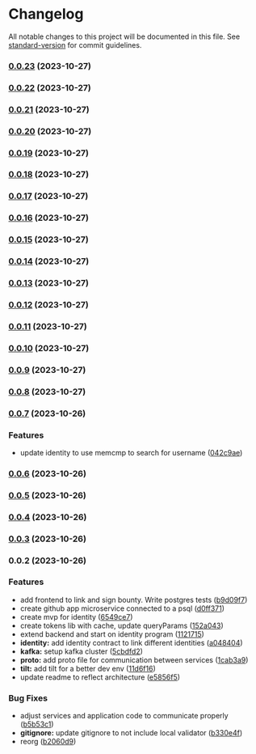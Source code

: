 # Changelog

All notable changes to this project will be documented in this file. See [standard-version](https://github.com/conventional-changelog/standard-version) for commit guidelines.

### [0.0.23](https://github.com/0xksure/microsvc-k8s/compare/v0.0.22...v0.0.23) (2023-10-27)

### [0.0.22](https://github.com/0xksure/microsvc-k8s/compare/v0.0.21...v0.0.22) (2023-10-27)

### [0.0.21](https://github.com/0xksure/microsvc-k8s/compare/v0.0.20...v0.0.21) (2023-10-27)

### [0.0.20](https://github.com/0xksure/microsvc-k8s/compare/v0.0.19...v0.0.20) (2023-10-27)

### [0.0.19](https://github.com/0xksure/microsvc-k8s/compare/v0.0.18...v0.0.19) (2023-10-27)

### [0.0.18](https://github.com/0xksure/microsvc-k8s/compare/v0.0.17...v0.0.18) (2023-10-27)

### [0.0.17](https://github.com/0xksure/microsvc-k8s/compare/v0.0.16...v0.0.17) (2023-10-27)

### [0.0.16](https://github.com/0xksure/microsvc-k8s/compare/v0.0.15...v0.0.16) (2023-10-27)

### [0.0.15](https://github.com/0xksure/microsvc-k8s/compare/v0.0.14...v0.0.15) (2023-10-27)

### [0.0.14](https://github.com/0xksure/microsvc-k8s/compare/v0.0.13...v0.0.14) (2023-10-27)

### [0.0.13](https://github.com/0xksure/microsvc-k8s/compare/v0.0.12...v0.0.13) (2023-10-27)

### [0.0.12](https://github.com/0xksure/microsvc-k8s/compare/v0.0.11...v0.0.12) (2023-10-27)

### [0.0.11](https://github.com/0xksure/microsvc-k8s/compare/v0.0.10...v0.0.11) (2023-10-27)

### [0.0.10](https://github.com/0xksure/microsvc-k8s/compare/v0.0.9...v0.0.10) (2023-10-27)

### [0.0.9](https://github.com/0xksure/microsvc-k8s/compare/v0.0.8...v0.0.9) (2023-10-27)

### [0.0.8](https://github.com/0xksure/microsvc-k8s/compare/v0.0.7...v0.0.8) (2023-10-27)

### [0.0.7](https://github.com/0xksure/microsvc-k8s/compare/v0.0.6...v0.0.7) (2023-10-26)


### Features

* update identity to use memcmp to search for username ([042c9ae](https://github.com/0xksure/microsvc-k8s/commit/042c9ae6326bdc3ce1b68fdcae955f3d36006417))

### [0.0.6](https://github.com/0xksure/microsvc-k8s/compare/v0.0.5...v0.0.6) (2023-10-26)

### [0.0.5](https://github.com/0xksure/microsvc-k8s/compare/v0.0.4...v0.0.5) (2023-10-26)

### [0.0.4](https://github.com/0xksure/microsvc-k8s/compare/v0.0.3...v0.0.4) (2023-10-26)

### [0.0.3](https://github.com/0xksure/microsvc-k8s/compare/v0.0.2...v0.0.3) (2023-10-26)

### 0.0.2 (2023-10-26)


### Features

* add frontend to link and sign bounty. Write postgres tests ([b9d09f7](https://github.com/0xksure/microsvc-k8s/commit/b9d09f771c4cfd1cabbe2c4dacbcff7901199a33))
* create github app microservice connected to a psql ([d0ff371](https://github.com/0xksure/microsvc-k8s/commit/d0ff3719b1e0f837a61d09ee272af0ca85bf96d0))
* create mvp for identity ([6549ce7](https://github.com/0xksure/microsvc-k8s/commit/6549ce78038508c4b4dfd83fa81ed69b1307bf7c))
* create tokens lib with cache, update queryParams ([152a043](https://github.com/0xksure/microsvc-k8s/commit/152a043d2afe787054046abd426461b489dc8467))
* extend backend and start on identity program ([1121715](https://github.com/0xksure/microsvc-k8s/commit/1121715f26bc98b7919c3033cbe7f6dd24d80214))
* **identity:** add identity contract to link different identities ([a048404](https://github.com/0xksure/microsvc-k8s/commit/a0484042ecfae1fd020c2be0dd389b3f9ffe3afe))
* **kafka:** setup kafka cluster ([5cbdfd2](https://github.com/0xksure/microsvc-k8s/commit/5cbdfd2d1d5189fde8920c78f7f00ebabdc036e4))
* **proto:** add proto file for communication between services ([1cab3a9](https://github.com/0xksure/microsvc-k8s/commit/1cab3a9f927d7243a1d24a919d9bcfb3483aa9b0))
* **tilt:** add tilt for a better dev env ([11d6f16](https://github.com/0xksure/microsvc-k8s/commit/11d6f16fe2ab5155d58c16587bd3ecadb8842ca7))
* update readme to reflect architecture ([e5856f5](https://github.com/0xksure/microsvc-k8s/commit/e5856f57f865da5dd6558a6ef9747153078bc290))


### Bug Fixes

* adjust services and application code to communicate properly ([b5b53c1](https://github.com/0xksure/microsvc-k8s/commit/b5b53c1a2abf40acbba6bd4956b8e10c9d76a93c))
* **gitignore:** update gitignore to not include local validator ([b330e4f](https://github.com/0xksure/microsvc-k8s/commit/b330e4f0da53bf10cf4bb1758874638b1f9e5aad))
* reorg ([b2060d9](https://github.com/0xksure/microsvc-k8s/commit/b2060d9e5fe553023b8adf65d59355a439285b63))
